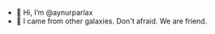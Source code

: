 - 👋 Hi, I’m @aynurparlax
- 👀 I came from other galaxies. Don't afraid. We are friend.

<!---
aynurparlax/aynurparlax is a ✨ special ✨ repository because its `README.md` (this file) appears on your GitHub profile.
You can click the Preview link to take a look at your changes.
--->
